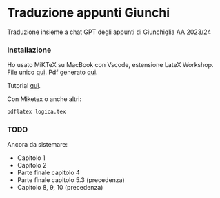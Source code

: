 # Traduzione appunti Giunchi

Traduzione insieme a chat GPT degli appunti di Giunchiglia AA 2023/24

### Installazione
Ho usato MiKTeX su MacBook con Vscode, estensione LateX Workshop. File unico [qui](logica.tex). Pdf generato [qui](logica.pdf). 

Tutorial [qui](https://www.youtube.com/watch?v=CmagZthwhaY). 

Con Miketex o anche altri:
```bash
pdflatex logica.tex 
```

### TODO
Ancora da sistemare:
- Capitolo 1
- Capitolo 2
- Parte finale capitolo 4
- Parte finale capitolo 5.3 (precedenza)
- Capitolo 8, 9, 10 (precedenza)